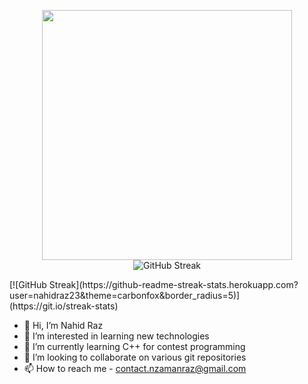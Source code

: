 <p align="center">
  <img src="https://github-readme-stats.vercel.app/api?username=nahidraz23&show_icons=true&theme=bear" width="400">
  <img src="https://github-readme-streak-stats.herokuapp.com?user=nahidraz23&theme=carbonfox&border_radius=5" alt="GitHub Streak" />
</p>
[![GitHub Streak](https://github-readme-streak-stats.herokuapp.com?user=nahidraz23&theme=carbonfox&border_radius=5)](https://git.io/streak-stats)


- 👋 Hi, I’m Nahid Raz
- 👀 I’m interested in learning new technologies
- 🌱 I’m currently learning C++ for contest programming
- 💞️ I’m looking to collaborate on various git repositories
- 📫 How to reach me - contact.nzamanraz@gmail.com

